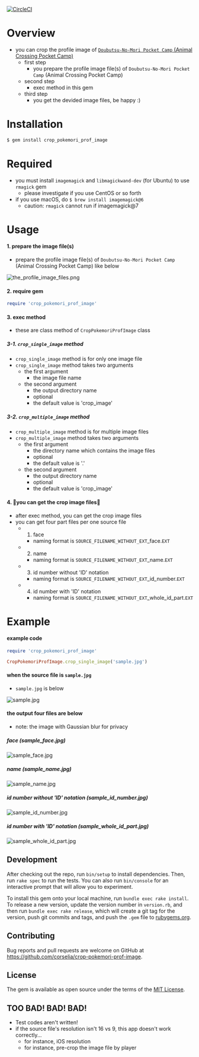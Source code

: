 [![CircleCI](https://circleci.com/gh/corselia/crop-pokemori-prof-image/tree/master.svg?style=svg)](https://circleci.com/gh/corselia/crop-pokemori-prof-image/tree/master)

# Overview
- you can crop the profile image of [`Doubutsu-No-Mori Pocket Camp` (Animal Crossing Pocket Camp)](https://ac-pocketcamp.com/)
    - first step
        - you prepare the profile image file(s) of `Doubutsu-No-Mori Pocket Camp` (Animal Crossing Pocket Camp)
    - second step
        - exec method in this gem
    - third step
        - you get the devided image files, be happy :)

# Installation
```ruby
$ gem install crop_pokemori_prof_image
```

# Required
- you must install `imagemagick` and `libmagickwand-dev` (for Ubuntu) to use `rmagick` gem
    - please investigate if you use CentOS or so forth
- if you use macOS, do `$ brew install imagemagick@6`
    - caution: `rmagick` cannot run if imagemagick@7

# Usage

#### 1. prepare the image file(s)
- prepare the profile image file(s) of `Doubutsu-No-Mori Pocket Camp` (Animal Crossing Pocket Camp) like below

![the_profile_image_files.png](the_profile_image_files.png "the_profile_image_files.png")

#### 2. require gem
```ruby
require 'crop_pokemori_prof_image'
```

#### 3. exec method
- these are class method of `CropPokemoriProfImage` class

##### 3-1. `crop_single_image` method
- `crop_single_image` method is for only one image file
- `crop_single_image` method takes two arguments
    - the first argument
        - the image file name
    - the second argument
        - the output directory name
        - optional
        - the default value is 'crop_image'

##### 3-2. `crop_multiple_image` method
- `crop_multiple_image` method is for multiple image files
- `crop_multiple_image` method takes two arguments
    - the first argument
        - the directory name which contains the image files
        - optional
        - the default value is '.'
    - the second argument
        - the output directory name
        - optional
        - the default value is 'crop_image'

#### 4. 🎉you can get the crop image files🎉
- after exec method, you can get the crop image files
- you can get four part files per one source file
    - 1. face
        - naming format is `SOURCE_FILENAME_WITHOUT_EXT`_face.`EXT`
    - 2. name
        - naming format is `SOURCE_FILENAME_WITHOUT_EXT`_name.`EXT`
    - 3. id number without 'ID' notation
        - naming format is `SOURCE_FILENAME_WITHOUT_EXT`_id_number.`EXT`
    - 4. id number with 'ID' notation
        - naming format is `SOURCE_FILENAME_WITHOUT_EXT`_whole_id_part.`EXT`

# Example

#### example code
```ruby
require 'crop_pokemori_prof_image'

CropPokemoriProfImage.crop_single_image('sample.jpg')
```

#### when the source file is `sample.jpg`
- `sample.jpg` is below

![sample.jpg](sample.jpg "sample.jpg")

#### the output four files are below
- note: the image with Gaussian blur for privacy

##### face (sample_face.jpg)
![sample_face.jpg](crop_image/sample_face.jpg "sample_face.jpg")

##### name (sample_name.jpg)
![sample_name.jpg](crop_image/sample_name.jpg "sample_name.jpg")

##### id number without 'ID' notation (sample_id_number.jpg)
![sample_id_number.jpg](crop_image/sample_id_number.jpg "sample_id_number.jpg")

##### id number with 'ID' notation (sample_whole_id_part.jpg)
![sample_whole_id_part.jpg](crop_image/sample_whole_id_part.jpg "sample_whole_id_part.jpg")

## Development

After checking out the repo, run `bin/setup` to install dependencies. Then, run `rake spec` to run the tests. You can also run `bin/console` for an interactive prompt that will allow you to experiment.

To install this gem onto your local machine, run `bundle exec rake install`. To release a new version, update the version number in `version.rb`, and then run `bundle exec rake release`, which will create a git tag for the version, push git commits and tags, and push the `.gem` file to [rubygems.org](https://rubygems.org).

## Contributing

Bug reports and pull requests are welcome on GitHub at https://github.com/corselia/crop-pokemori-prof-image.

## License

The gem is available as open source under the terms of the [MIT License](https://opensource.org/licenses/MIT).

## TOO BAD! BAD! BAD!
- Test codes aren't written!
- if the source file's resolution isn't 16 vs 9, this app doesn't work correctly...
    - for instance, iOS resolution
    - for instance, pre-crop the image file by player
